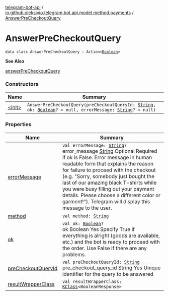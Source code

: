 [telegram-bot-api](../../index.md) / [io.github.oleksivio.telegram.bot.api.model.method.payments](../index.md) / [AnswerPreCheckoutQuery](./index.md)

# AnswerPreCheckoutQuery

`data class AnswerPreCheckoutQuery : Action<`[`Boolean`](https://kotlinlang.org/api/latest/jvm/stdlib/kotlin/-boolean/index.html)`>`

**See Also**

[answerPreCheckoutQuery](#)

### Constructors

| Name | Summary |
|---|---|
| [&lt;init&gt;](-init-.md) | `AnswerPreCheckoutQuery(preCheckoutQueryId: `[`String`](https://kotlinlang.org/api/latest/jvm/stdlib/kotlin/-string/index.html)`, ok: `[`Boolean`](https://kotlinlang.org/api/latest/jvm/stdlib/kotlin/-boolean/index.html)`? = null, errorMessage: `[`String`](https://kotlinlang.org/api/latest/jvm/stdlib/kotlin/-string/index.html)`? = null)` |

### Properties

| Name | Summary |
|---|---|
| [errorMessage](error-message.md) | `val errorMessage: `[`String`](https://kotlinlang.org/api/latest/jvm/stdlib/kotlin/-string/index.html)`?`<br>error_message [String](https://kotlinlang.org/api/latest/jvm/stdlib/kotlin/-string/index.html) Optional Required if ok is False. Error message in human readable form that explains the reason for failure to proceed with the checkout (e.g. "Sorry, somebody just bought the last of our amazing black T-shirts while you were busy filling out your payment details. Please choose a different color or garment!"). Telegram will display this message to the user. |
| [method](method.md) | `val method: `[`String`](https://kotlinlang.org/api/latest/jvm/stdlib/kotlin/-string/index.html) |
| [ok](ok.md) | `val ok: `[`Boolean`](https://kotlinlang.org/api/latest/jvm/stdlib/kotlin/-boolean/index.html)`?`<br>ok Boolean Yes Specify True if everything is alright (goods are available, etc.) and the bot is ready to proceed with the order. Use False if there are any problems. |
| [preCheckoutQueryId](pre-checkout-query-id.md) | `val preCheckoutQueryId: `[`String`](https://kotlinlang.org/api/latest/jvm/stdlib/kotlin/-string/index.html)<br>pre_checkout_query_id String Yes Unique identifier for the query to be answered |
| [resultWrapperClass](result-wrapper-class.md) | `val resultWrapperClass: `[`KClass`](https://kotlinlang.org/api/latest/jvm/stdlib/kotlin.reflect/-k-class/index.html)`<BooleanResponse>` |
